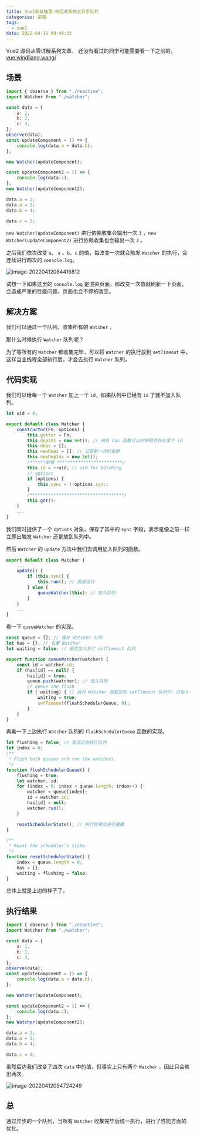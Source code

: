 ```yaml
---
title: Vue2剥丝抽茧-响应式系统之异步队列
categories: 前端
tags:
  - vue2
date: 2022-04-11 09:40:33
---
```


Vue2 源码从零详解系列文章， 还没有看过的同学可能需要看一下之前的，[vue.windliang.wang/](https://vue.windliang.wang/)

## 场景

```js
import { observe } from "./reactive";
import Watcher from "./watcher";

const data = {
    a: 1,
    b: 2,
    c: 3,
};
observe(data);
const updateComponent = () => {
    console.log(data.a + data.b);
};

new Watcher(updateComponent);

const updateComponent2 = () => {
    console.log(data.c);
};
new Watcher(updateComponent2);

data.a = 2;
data.a = 3;
data.b = 4;

data.c = 5;
```

`new Watcher(updateComponent)` 进行依赖收集会输出一次 `3` ，`new Watcher(updateComponent2)` 进行依赖收集也会输出一次 `3` 。

之后我们依次改变 `a`、 `a` 、`b`、`c` 的值，每改变一次就会触发 `Watcher` 的执行，会连续进行四次的 `console.log`。

![image-20220412084416812](https://windliangblog.oss-cn-beijing.aliyuncs.com/windliangblog.oss-cn-beijing.aliyuncs.comimage-20220412084416812.png)

 试想一下如果这里的 `console.log` 是渲染页面，那改变一次值就刷新一下页面，会造成严重的性能问题，页面也会不停的改变。

## 解决方案

我们可以通过一个队列，收集所有的 `Watcher` 。

那什么时候执行 `Watcher` 队列呢？

为了等所有的 `Watcher` 都收集完毕，可以将 `Watcher` 的执行放到 `setTimeout` 中。这样当主线程全部执行后，才会去执行 `Watcher` 队列。

## 代码实现

我们可以给每一个 `Watcher` 加上一个 `id`，如果队列中已经有 `id` 了就不加入队列。

```js
let uid = 0;

export default class Watcher {
    constructor(Fn, options) {
        this.getter = Fn;
        this.depIds = new Set(); // 拥有 has 函数可以判断是否存在某个 id
        this.deps = [];
        this.newDeps = []; // 记录新一次的依赖
        this.newDepIds = new Set();
      	/******新增 *************************/
        this.id = ++uid; // uid for batching
        // options
        if (options) {
            this.sync = !!options.sync;
        }
      	/************************************/
        this.get();
    }
    ...
}
```

我们同时提供了一个 `options` 对象，保存了其中的 `sync` 字段，表示是像之前一样立即出触发 `Watcher` 还是放到队列中。

然后 `Watcher` 的 `update` 方法中我们去调用加入队列的函数。

```js
export default class Watcher {
    ...
    update() {
        if (this.sync) {
            this.run(); // 直接运行
        } else {
            queueWatcher(this); // 加入队列
        }
    }
    ...
}
```

看一下 `queueWatcher` 的实现。

```js
const queue = []; // 保存 Watcher 队列
let has = {}; // 去重 Watcher
let waiting = false; // 是否加入到了 setTimeout 队列

export function queueWatcher(watcher) {
    const id = watcher.id;
    if (has[id] == null) {
        has[id] = true;
        queue.push(watcher); // 加入队列
        // queue the flush
        if (!waiting) { // 执行 Watcher 函数放到 setTimeout 队列中，只加入一次即可
            waiting = true;
            setTimeout(flushSchedulerQueue, 0);
        }
    }
}
```

再看一下上边执行 `Watcher` 队列的 `flushSchedulerQueue` 函数的实现。

```js
let flushing = false; // 是否正在执行队列
let index = 0;
/**
 * Flush both queues and run the watchers.
 */
function flushSchedulerQueue() {
    flushing = true;
    let watcher, id;
    for (index = 0; index < queue.length; index++) {
        watcher = queue[index];
        id = watcher.id;
        has[id] = null;
        watcher.run();
    }

    resetSchedulerState(); // 执行结束后进行重置
}

/**
 * Reset the scheduler's state.
 */
function resetSchedulerState() {
    index = queue.length = 0;
    has = {};
    waiting = flushing = false;
}
```

总体上就是上边的样子了。

## 执行结果

```js
import { observe } from "./reactive";
import Watcher from "./watcher";

const data = {
    a: 1,
    b: 2,
    c: 3,
};
observe(data);
const updateComponent = () => {
    console.log(data.a + data.b);
};

new Watcher(updateComponent);

const updateComponent2 = () => {
    console.log(data.c);
};
new Watcher(updateComponent2);

data.a = 2;
data.a = 3;
data.b = 4;

data.c = 5;
```

虽然后边我们改变了四次 `data` 中的值，但事实上只有两个 `Watcher` ，因此只会输出两次。

![image-20220412094724249](https://windliangblog.oss-cn-beijing.aliyuncs.com/windliangblog.oss-cn-beijing.aliyuncs.comimage-20220412094724249.png)

## 总

通过异步的一个队列，当所有 `Watcher` 收集完毕后统一执行，进行了性能方面的优化。
